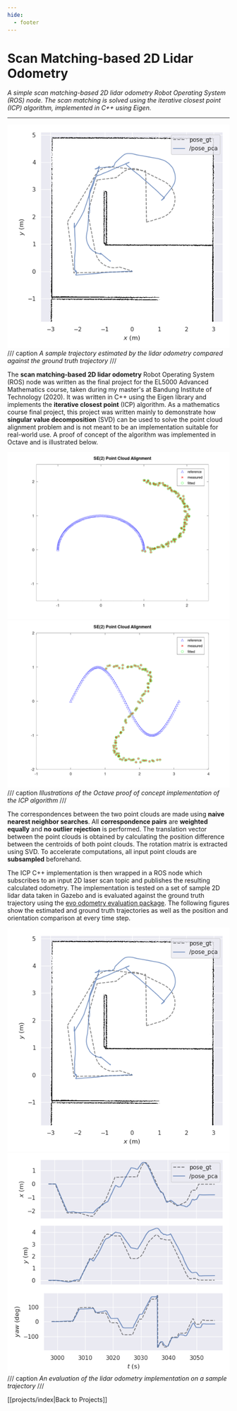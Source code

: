 ```yaml
---
hide:
  - footer
---
```


# Scan Matching-based 2D Lidar Odometry

*A simple scan matching-based 2D lidar odometry Robot Operating System (ROS) node. The scan matching is solved using the iterative closest point (ICP) algorithm, implemented in C++ using Eigen.*

---

![](../resources/projects/scan_matching/evo_traj.png)
/// caption
*A sample trajectory estimated by the lidar odometry compared against the ground truth trajectory*
///

The **scan matching-based 2D lidar odometry** Robot Operating System (ROS) node was written as the final project for the EL5000 Advanced Mathematics course, taken during my master's at Bandung Institute of Technology (2020). It was written in C++ using the Eigen library and implements the **iterative closest point** (ICP) algorithm. As a mathematics course final project, this project was written mainly to demonstrate how **singular value decomposition** (SVD) can be used to solve the point cloud alignment problem and is not meant to be an implementation suitable for real-world use. A proof of concept of the algorithm was implemented in Octave and is illustrated below.

![](../resources/projects/scan_matching/icp_animation.gif)
![](../resources/projects/scan_matching/icp_2_animation.gif)
/// caption
*Illustrations of the Octave proof of concept implementation of the ICP algorithm*
///

The correspondences between the two point clouds are made using **naive nearest neighbor searches**. All **correspondence pairs** are **weighted equally** and **no outlier rejection** is performed. The translation vector between the point clouds is obtained by calculating the position difference between the centroids of both point clouds. The rotation matrix is extracted using SVD. To accelerate computations, all input point clouds are **subsampled** beforehand.

The ICP C++ implementation is then wrapped in a ROS node which subscribes to an input 2D laser scan topic and publishes the resulting calculated odometry. The implementation is tested on a set of sample 2D lidar data taken in Gazebo and is evaluated against the ground truth trajectory using the [evo odometry evaluation package](https://github.com/MichaelGrupp/evo). The following figures show the estimated and ground truth trajectories as well as the position and orientation comparison at every time step.


![](../resources/projects/scan_matching/evo_traj.png)
![](../resources/projects/scan_matching/evo_pos_ort.png)
/// caption
*An evaluation of the lidar odometry implementation on a sample trajectory*
///

[[projects/index|Back to Projects]]